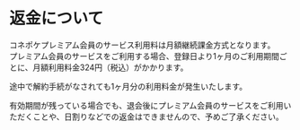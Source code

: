 # 返金について

コネポケプレミアム会員のサービス利用料は月額継続課金方式となります。  
プレミアム会員のサービスをご利用する場合、登録日より1ヶ月のご利用期間ごとに、月額利用料金324円（税込）がかかります。  

途中で解約手続がなされても1ヶ月分の利用料金が発生いたします。

有効期間が残っている場合でも、退会後にプレミアム会員のサービスをご利用いただくことや、日割りなどでの返金はできませんので、予めご了承ください。  